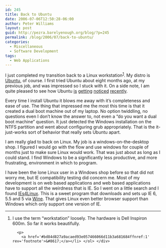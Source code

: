 ```yaml
---
id: 245
title: Back to Ubuntu
date: 2006-07-06T12:50:28-06:00
author: Peter Williams
layout: post
guid: http://pezra.barelyenough.org/blog/?p=245
permalink: /blog/2006/07/back-to-ubuntu/
categories:
  - Miscellaneous
  - Software Development
tags:
  - Web Applications
---
```

I just completed my transition back to a Linux workstation<sup id='bd84d827a9acaed93e057466066d11b3a681684ffnref:1'><a href='#bd84d827a9acaed93e057466066d11b3a681684ffn:1' rel='footnote'>1</a></sup>. My distro is [Ubuntu](http://ubuntu.com), of course. I first tried Ubuntu about eight months ago, at my previous job, and was impressed so I stuck with it. On a side note, I am quite pleased to see how Ubuntu [is](http://www.intertwingly.net/blog/2006/06/27/Nonconformity) [getting](http://radar.oreilly.com/archives/2006/06/ubuntu_linux_a_threat_to_mac_o.html) [noticed](http://diveintomark.org/archives/2006/05/30/bye-apple) [recently](http://www.tbray.org/ongoing/When/200x/2006/06/15/Switch-From-Mac).

Every time I install Ubuntu it blows me away with it&#8217;s completeness and ease of use. The thing that impressed me the most this time is that it created a dual boot machine out of my laptop. No option twiddling, no questions even I don&#8217;t know the answer to, not even a &#8220;do you want a dual boot machine&#8221; question. It just detected the Windows installation on the NTFS partition and went about configuring grub appropriately. That is the it-just-works sort of behavior that really sets Ubuntu apart.

I am really glad to back on Linux. My job is a windows-on-the-desktop shop. I figured I would go with the flow and use windows for couple of months just to make sure Linux would work. That was just about as long as I could stand. I find Windows to be a significantly less productive, and more frustrating, environment in which to program.

I have been the lone Linux user in a Windows shop before so that did not worry me, but IE compatibility testing did concern me. Most of my development is on web based applications and web based applications have to support all the weirdness that is IE. So I went on a little search and I found [IEs4Linux](http://www.tatanka.com.br/ies4linux/index-en.html). This is a sweet program that downloads and sets up IE 6, 5.5 and 5 via [Wine](http://www.winehq.com/). That gives Linux even better browser support than Windows which only support one version of IE.

<div class='footnotes'>
  <hr />
  
  <ol>
    <li id='bd84d827a9acaed93e057466066d11b3a681684ffn:1'>
      <p>
        I use the term &#8220;workstation&#8221; loosely. The hardware is Dell Inspiron 600m. So far it works beautifully.
      </p>
      
      <p>
        <a href='#bd84d827a9acaed93e057466066d11b3a681684ffnref:1' rev='footnote'>&#8617;</a></li> </ol> </div>